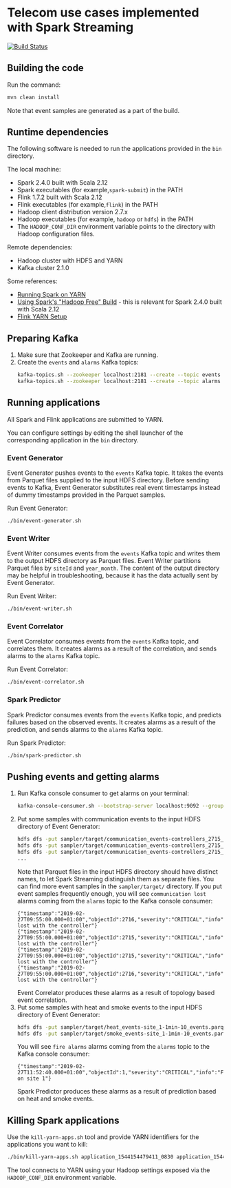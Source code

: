 # Telecom use cases implemented with Spark Streaming

[![Build Status](https://travis-ci.com/tashoyan/telecom-streaming.svg?branch=master)](https://travis-ci.com/tashoyan/telecom-streaming)

## Building the code

Run the command:
```bash
mvn clean install
```
Note that event samples are generated as a part of the build.

## Runtime dependencies

The following software is needed to run the applications provided in the `bin` directory.

The local machine:
* Spark 2.4.0 built with Scala 2.12
* Spark executables (for example,`spark-submit`) in the PATH
* Flink 1.7.2 built with Scala 2.12
* Flink executables (for example,`flink`) in the PATH
* Hadoop client distribution version 2.7.x
* Hadoop executables (for example, `hadoop` or `hdfs`) in the PATH
* The `HADOOP_CONF_DIR` environment variable points to the directory with Hadoop configuration files.

Remote dependencies:
* Hadoop cluster with HDFS and YARN
* Kafka cluster 2.1.0

Some references:
* [Running Spark on YARN](http://spark.apache.org/docs/latest/running-on-yarn.html)
* [Using Spark's "Hadoop Free" Build](https://spark.apache.org/docs/latest/hadoop-provided.html) - this is relevant for Spark 2.4.0 built with Scala 2.12
* [Flink YARN Setup](https://ci.apache.org/projects/flink/flink-docs-release-1.7/ops/deployment/yarn_setup.html)

## Preparing Kafka

1. Make sure that Zookeeper and Kafka are running.
1. Create the `events` and `alarms` Kafka topics:
   ```bash
   kafka-topics.sh --zookeeper localhost:2181 --create --topic events --partitions 5 --replication-factor 1
   kafka-topics.sh --zookeeper localhost:2181 --create --topic alarms --partitions 5 --replication-factor 1
   ```

## Running applications

All Spark and Flink applications are submitted to YARN.

You can configure settings by editing the shell launcher of the corresponding application in the `bin` directory.

### Event Generator

Event Generator pushes events to the `events` Kafka topic.
It takes the events from Parquet files supplied to the input HDFS directory.
Before sending events to Kafka,
Event Generator substitutes real event timestamps instead of dummy timestamps provided in the Parquet samples.

Run Event Generator:
```bash
./bin/event-generator.sh
```

### Event Writer

Event Writer consumes events from the `events` Kafka topic
and writes them to the output HDFS directory as Parquet files.
Event Writer partitions Parquet files by `siteId` and `year_month`.
The content of the output directory may be helpful in troubleshooting,
because it has the data actually sent by Event Generator.

Run Event Writer:
```bash
./bin/event-writer.sh
```

### Event Correlator

Event Correlator consumes events from the `events` Kafka topic, and correlates them.
It creates alarms as a result of the correlation, and sends alarms to the `alarms` Kafka topic. 

Run Event Correlator:
```bash
./bin/event-correlator.sh
```

### Spark Predictor

Spark Predictor consumes events from the `events` Kafka topic, and predicts failures based on the observed events.
It creates alarms as a result of the prediction, and sends alarms to the `alarms` Kafka topic. 

Run Spark Predictor:
```bash
./bin/spark-predictor.sh
```

## Pushing events and getting alarms

1. Run Kafka console consumer to get alarms on your terminal:
   ```bash
   kafka-console-consumer.sh --bootstrap-server localhost:9092 --group alarms --topic alarms
   ```
1. Put some samples with communication events to the input HDFS directory of Event Generator:
   ```bash
   hdfs dfs -put sampler/target/communication_events-controllers_2715_2716_all-1min-uniq.parquet /stream/input/events1.parquet
   hdfs dfs -put sampler/target/communication_events-controllers_2715_2716_all-1min-uniq.parquet /stream/input/events2.parquet
   hdfs dfs -put sampler/target/communication_events-controllers_2715_2716_all-1min-uniq.parquet /stream/input/events3.parquet
   ...
   ```
   Note that Parquet files in the input HDFS directory should have distinct names,
   to let Spark Streaming distinguish them as separate files.
   You can find more event samples in the `sampler/target/` directory.
   If you put event samples frequently enough,
   you will see `communication lost` alarms coming from the `alarms` topic to the Kafka console consumer:
   ```text
   {"timestamp":"2019-02-27T09:55:00.000+01:00","objectId":2716,"severity":"CRITICAL","info":"Communication lost with the controller"}
   {"timestamp":"2019-02-27T09:55:00.000+01:00","objectId":2715,"severity":"CRITICAL","info":"Communication lost with the controller"}
   {"timestamp":"2019-02-27T09:55:00.000+01:00","objectId":2715,"severity":"CRITICAL","info":"Communication lost with the controller"}
   {"timestamp":"2019-02-27T09:55:00.000+01:00","objectId":2716,"severity":"CRITICAL","info":"Communication lost with the controller"}
   ```
   Event Correlator produces these alarms as a result of topology based event correlation.
1. Put some samples with heat and smoke events to the input HDFS directory of Event Generator:
   ```bash
   hdfs dfs -put sampler/target/heat_events-site_1-1min-10_events.parquet /stream/input/events12.parquet
   hdfs dfs -put sampler/target/smoke_events-site_1-1min-10_events.parquet /stream/input/events13.parquet
   ```
   You will see `fire alarms` alarms coming from the `alarms` topic to the Kafka console consumer:
   ```text
   {"timestamp":"2019-02-27T11:52:40.000+01:00","objectId":1,"severity":"CRITICAL","info":"Fire on site 1"}
   ```
   Spark Predictor produces these alarms as a result of prediction based on heat and smoke events.

## Killing Spark applications

Use the `kill-yarn-apps.sh` tool and provide YARN identifiers for the applications you want to kill:
```bash
./bin/kill-yarn-apps.sh application_1544154479411_0830 application_1544154479411_0831 application_1544154479411_0837
```
The tool connects to YARN using your Hadoop settings exposed via the `HADOOP_CONF_DIR` environment variable.
